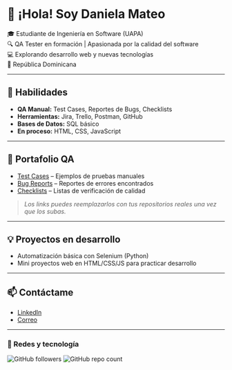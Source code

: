 # 👋 ¡Hola! Soy Daniela Mateo

🎓 Estudiante de Ingeniería en Software (UAPA)  
🔍 QA Tester en formación | Apasionada por la calidad del software  
💻 Explorando desarrollo web y nuevas tecnologías  
📍 República Dominicana  

---

## 🚀 Habilidades
- **QA Manual:** Test Cases, Reportes de Bugs, Checklists  
- **Herramientas:** Jira, Trello, Postman, GitHub  
- **Bases de Datos:** SQL básico  
- **En proceso:** HTML, CSS, JavaScript  

---

## 📂 Portafolio QA
- [Test Cases](#) – Ejemplos de pruebas manuales  
- [Bug Reports](#) – Reportes de errores encontrados  
- [Checklists](#) – Listas de verificación de calidad  

> *Los links puedes reemplazarlos con tus repositorios reales una vez que los subas.*

---

## 💡 Proyectos en desarrollo
- Automatización básica con Selenium (Python)  
- Mini proyectos web en HTML/CSS/JS para practicar desarrollo  

---

## 📫 Contáctame
- [LinkedIn](#)  
- [Correo](mailto:tuemail@dominio.com)  

---

### 🔗 Redes y tecnología
![GitHub followers](https://img.shields.io/github/followers/DanielaMateoQA?style=social) ![GitHub repo count](https://img.shields.io/github/repo-size/DanielaMateoQA)
